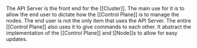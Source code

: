 The API Server is the front end for the [[Cluster]].  The main use for it is to allow the end user to dictate how the [[Control Plane]] is to manage the nodes. The end user is not the only item that uses the API Server. The entire [[Control Plane]] also uses it to give commands to each other. It abstract the implementation of the [[Control Plane]] and [[Node]]s to allow for easy updates.  